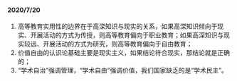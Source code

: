 #### 2020/7/20
1. 高等教育实用性的边界在于高深知识与现实的关系，如果高深知识倾向于现实、开展活动的方式为传授，则高等教育偏向于职业教育；如果高深知识与现实较远、开展活动的方式为研究，则高等教育偏向于自由教育；
2. 价值自由的认识论基础主要是现实主义，如果结论符合现实，那结论就是正确的；
3. “学术自治”强调管理，“学术自由”强调价值，我们国家缺乏的是“学术民主”。
